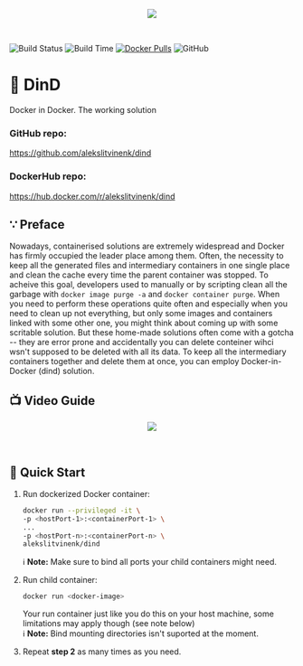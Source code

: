 <p align=center><img src="https://alekslitvinenk.github.io/dind/DinD-NewLogo.png"></p><br>

![Build Status](http://cicd.dockovpn.io/build/dind)
![Build Time](http://cicd.dockovpn.io/built/dind)
[![Docker Pulls](https://img.shields.io/docker/pulls/alekslitvinenk/dind.svg)](https://hub.docker.com/r/alekslitvinenk/dind/)
![GitHub](https://img.shields.io/github/license/alekslitvinenk/dind)

# 💎 DinD
Docker in Docker. The working solution

### GitHub repo:
https://github.com/alekslitvinenk/dind
### DockerHub repo:
https://hub.docker.com/r/alekslitvinenk/dind

## ∵ Preface
Nowadays, containerised solutions are extremely widespread and Docker has firmly occupied the leader place among them. Often, the necessity to keep all the generated files and intermediary containers in one single place and clean the cache every time the parent container was stopped. To acheive this goal, developers used to manually or by scripting clean all the garbage with `docker image purge -a` and `docker container purge`. When you need to perform these operations quite often and especially when you need to clean up not everything, but only some images and containers linked with some other one, you might think about coming up with some scritable solution. But these home-made solutions often come with a gotcha -- they are error prone and accidentally you can delete conteiner wihci wsn't supposed to be deleted with all its data. To keep all the intermediary containers together and delete them at once, you can employ Docker-in-Docker (dind) solution.

## 📺 Video Guide
<p align=center><a href="https://youtu.be/s8AK55jjUjQ"><img src="https://alekslitvinenk.github.io/docker-openvpn/assets/img/video-cover-play.png"></a></p><br>

## 🚀 Quick Start
1. Run dockerized Docker container:
    ```bash
    docker run --privileged -it \
    -p <hostPort-1>:<containerPort-1> \
    ...
    -p <hostPort-n>:<containerPort-n> \
    alekslitvinenk/dind
    ```
    ℹ️ **Note:** Make sure to bind all ports your child containers might need.

2. Run child container:
    ```bash
    docker run <docker-image>
    ```
    Your run container just like you do this on your host machine, some limitations may apply though (see note below)<br>
    ℹ️ **Note:** Bind mounting directories isn't suported at the moment.
  
 3. Repeat **step 2** as many times as you need.

